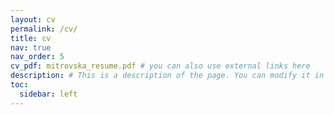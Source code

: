 ```yaml
---
layout: cv
permalink: /cv/
title: cv
nav: true
nav_order: 5
cv_pdf: mitrovska_resume.pdf # you can also use external links here
description: # This is a description of the page. You can modify it in '_pages/cv.md'. You can also change or remove the top pdf download button.
toc:
  sidebar: left
---
```

